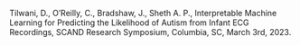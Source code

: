 Tilwani, D., O’Reilly, C., Bradshaw, J., Sheth A. P., Interpretable Machine Learning for Predicting the Likelihood of Autism from Infant ECG Recordings, SCAND Research Symposium, Columbia, SC, March 3rd, 2023.
